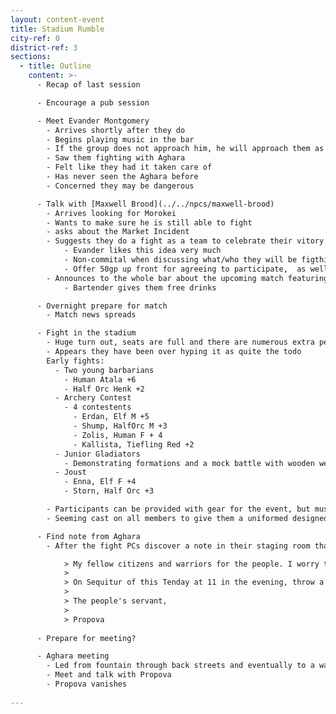 ```yaml
---
layout: content-event
title: Stadium Rumble
city-ref: 0
district-ref: 3
sections:
  - title: Outline
    content: >-
      - Recap of last session

      - Encourage a pub session

      - Meet Evander Montgomery
        - Arrives shortly after they do
        - Begins playing music in the bar
        - If the group does not approach him, he will approach them as if part of his performance and will "by chance" recognize them
        - Saw them fighting with Aghara
        - Felt like they had it taken care of
        - Has never seen the Aghara before
        - Concerned they may be dangerous

      - Talk with [Maxwell Brood](../../npcs/maxwell-brood)
        - Arrives looking for Morokei
        - Wants to make sure he is still able to fight
        - asks about the Market Incident
        - Suggests they do a fight as a team to celebrate their vitory
            - Evander likes this idea very much
            - Non-commital when discussing what/who they will be figthing, but say that they will be headlining a series of fights throughout the following afternoon
            - Offer 50gp up front for agreeing to participate,  as well as an extra 150gp after the fight if they win or 50gp if they lose (healers are on standby).
        - Announces to the whole bar about the upcoming match featuring the defenders of the market
            - Bartender gives them free drinks

      - Overnight prepare for match
        - Match news spreads

      - Fight in the stadium
        - Huge turn out, seats are full and there are numerous extra people standing
        - Appears they have been over hyping it as quite the todo
        Early fights:
          - Two young barbarians
            - Human Atala +6
            - Half Orc Henk +2
          - Archery Contest
            - 4 contestents
              - Erdan, Elf M +5
              - Shump, HalfOrc M +3
              - Zolis, Human F + 4
              - Kallista, Tiefling Red +2
          - Junior Gladiators
            - Demonstrating formations and a mock battle with wooden weapons
          - Joust
            - Enna, Elf F +4
            - Storn, Half Orc +3

        - Participants can be provided with gear for the event, but must give it back afterwards.
        - Seeming cast on all members to give them a uniformed designed look

      - Find note from Aghara
        - After the fight PCs discover a note in their staging room that reads:

            > My fellow citizens and warriors for the people. I worry that we may have gotten off on the wrong foot. I truly want what is best for this city, and from what I have heard, so do you. I would love to meet you and have a better chance to discuss our dreams for the city.
            >
            > On Sequitur of this Tenday at 11 in the evening, throw a gold piece into the Merchant's Fortune Fountain. One of my Aghara agents will meet and escort you to my safehouse where we can discuss how we can save this city together.
            >
            > The people's servant,
            >
            > Propova
      
      - Prepare for meeting?

      - Aghara meeting
        - Led from fountain through back streets and eventually to a warehouse
        - Meet and talk with Propova
        - Propova vanishes
      
---
```

